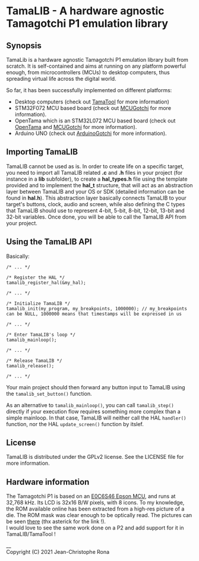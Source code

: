 # TamaLIB - A hardware agnostic Tamagotchi P1 emulation library


## Synopsis

TamaLib is a hardware agnostic Tamagotchi P1 emulation library built from scratch. It is self-contained and aims at running on any platform powerful enough, from microcontrollers (MCUs) to desktop computers, thus spreading virtual life across the digital world.

So far, it has been successfully implemented on different platforms:
- Desktop computers (check out [TamaTool](https://github.com/jcrona/tamatool/) for more information) 
- STM32F072 MCU based board (check out [MCUGotchi](https://github.com/jcrona/mcugotchi/) for more information).
- OpenTama which is an STM32L072 MCU based board (check out [OpenTama](https://github.com/Sparkr-tech/opentama) and [MCUGotchi](https://github.com/jcrona/mcugotchi/) for more information).
- Arduino UNO (check out [ArduinoGotchi](https://github.com/GaryZ88/ArduinoGotchi/) for more information).

## Importing TamaLIB

TamaLIB cannot be used as is. In order to create life on a specific target, you need to import all TamaLIB related __.c__ and __.h__ files in your project (for instance in a __lib__ subfolder), to create a __hal_types.h__ file using the template provided and to implement the __hal_t__ structure, that will act as an abstraction layer between TamaLIB and your OS or SDK (detailed information can be found in __hal.h__). This abstraction layer basically connects TamaLIB to your target's buttons, clock, audio and screen, while also defining the C types that TamaLIB should use to represent 4-bit, 5-bit, 8-bit, 12-bit, 13-bit and 32-bit variables. Once done, you will be able to call the TamaLIB API from your project.


## Using the TamaLIB API

Basically:
```
/* ... */

/* Register the HAL */
tamalib_register_hal(&my_hal);

/* ... */

/* Initialize TamaLIB */
tamalib_init(my_program, my_breakpoints, 1000000); // my_breakpoints can be NULL, 1000000 means that timestamps will be expressed in us

/* ... */

/* Enter TamaLIB's loop */
tamalib_mainloop();

/* ... */

/* Release TamaLIB */
tamalib_release();

/* ... */
```
Your main project should then forward any button input to TamaLIB using the `tamalib_set_button()` function.

As an alternative to `tamalib_mainloop()`, you can call `tamalib_step()` directly if your execution flow requires something more complex than a simple mainloop. In that case, TamaLIB will neither call the HAL `handler()` function, nor the HAL `update_screen()` function by itslef.


## License

TamaLIB is distributed under the GPLv2 license. See the LICENSE file for more information.


## Hardware information

The Tamagotchi P1 is based on an
[E0C6S46 Epson MCU](https://download.epson-europe.com/pub/electronics-de/asmic/4bit/62family/technicalmanual/tm_6s46.pdf),
and runs at 32,768 kHz. Its LCD is 32x16 B/W pixels, with 8 icons.
To my knowledge, the ROM available online has been extracted from a high-res picture of a die. The ROM mask was clear enough to be optically read. The pictures can be seen [there](https://siliconpr0n.org/map/bandai/tamagotchi-v1/) (thx asterick for the link !).  
I would love to see the same work done on a P2 and add support for it in TamaLIB/TamaTool !

__  
Copyright (C) 2021 Jean-Christophe Rona
